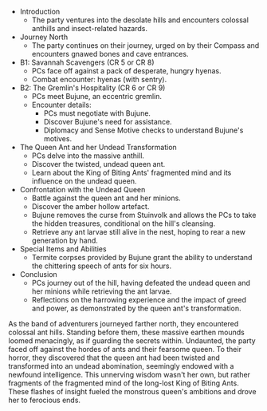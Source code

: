 - Introduction
  - The party ventures into the desolate hills and encounters colossal anthills and insect-related hazards.
- Journey North
  - The party continues on their journey, urged on by their Compass and encounters gnawed bones and cave entrances.
- B1: Savannah Scavengers (CR 5 or CR 8)
  - PCs face off against a pack of desperate, hungry hyenas.
  - Combat encounter: hyenas (with sentry).
- B2: The Gremlin's Hospitality (CR 6 or CR 9)
  - PCs meet Bujune, an eccentric gremlin.
  - Encounter details:
    - PCs must negotiate with Bujune.
    - Discover Bujune's need for assistance.
    - Diplomacy and Sense Motive checks to understand Bujune's motives.
- The Queen Ant and her Undead Transformation
  - PCs delve into the massive anthill.
  - Discover the twisted, undead queen ant.
  - Learn about the King of Biting Ants' fragmented mind and its influence on the undead queen.
- Confrontation with the Undead Queen
  - Battle against the queen ant and her minions.
  - Discover the amber hollow artefact.
  - Bujune removes the curse from Stuinvolk and allows the PCs to take the hidden treasures, conditional on the hill's cleansing.
  - Retrieve any ant larvae still alive in the nest, hoping to rear a new generation by hand.
- Special Items and Abilities
  - Termite corpses provided by Bujune grant the ability to understand the chittering speech of ants for six hours.
- Conclusion
  - PCs journey out of the hill, having defeated the undead queen and her minions while retrieving the ant larvae.
  - Reflections on the harrowing experience and the impact of greed and power, as demonstrated by the queen ant's transformation.

As the band of adventurers journeyed farther north, they encountered colossal ant hills. Standing before them, these massive earthen mounds loomed menacingly, as if guarding the secrets within. Undaunted, the party faced off against the hordes of ants and their fearsome queen. To their horror, they discovered that the queen ant had been twisted and transformed into an undead abomination, seemingly endowed with a newfound intelligence. This unnerving wisdom wasn't her own, but rather fragments of the fragmented mind of the long-lost King of Biting Ants. These flashes of insight fueled the monstrous queen's ambitions and drove her to ferocious ends.
